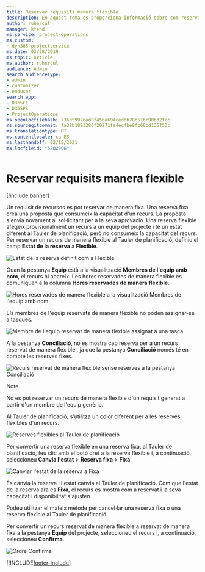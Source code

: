 ```yaml
---
title: Reservar requisits manera flexible
description: En aquest tema es proporciona informació sobre com reservar requisits de manera flexible.
author: ruhercul
manager: kfend
ms.service: project-operations
ms.custom:
- dyn365-projectservice
ms.date: 03/28/2019
ms.topic: article
ms.author: ruhercul
audience: Admin
search.audienceType:
- admin
- customizer
- enduser
search.app:
- D365CE
- D365PS
- ProjectOperations
ms.openlocfilehash: 736d59976ad0f456a694cedbb28b516c90632fe6
ms.sourcegitcommit: fa32b1893286f20271fa4ec4be8fc68bd135f53c
ms.translationtype: HT
ms.contentlocale: ca-ES
ms.lasthandoff: 02/15/2021
ms.locfileid: "5282906"
---
```

# <a name="soft-book-requirements"></a>Reservar requisits manera flexible

[!include [banner](../includes/psa-now-project-operations.md)]

Un requisit de recursos es pot reservar de manera fixa. Una reserva fixa crea una proposta que consumeix la capacitat d'un recurs. La proposta s'envia novament al sol·licitant per a la seva aprovació. Una reserva flexible afegeix provisionalment un recurs a un equip del projecte i té un estat diferent al Tauler de planificació, però no consumeix la capacitat del recurs. Per reservar un recurs de manera flexible al Tauler de planificació, definiu el camp **Estat de la reserva** a **Flexible**.

![Estat de la reserva definit com a Flexible](media/Resource-Management-image77.png)

Quan la pestanya **Equip** està a la visualització **Membres de l'equip amb nom**, el recurs hi apareix. Les hores reservades de manera flexible es comuniquen a la columna **Hores reservades de manera flexible**.

![Hores reservades de manera flexible a la visualització Membres de l'equip amb nom](media/Resource-Management-image78.png)

Els membres de l'equip reservats de manera flexible no poden assignar-se a tasques.

![Membre de l'equip reservat de manera flexible assignat a una tasca](media/Resource-Management-image79.png)

A la pestanya **Conciliació**, no es mostra cap reserva per a un recurs reservat de manera flexible , ja que la pestanya **Conciliació** només té en compte les reserves fixes.

![Recurs reservat de manera flexible sense reserves a la pestanya Conciliació](media/Resource-Management-image80.png)

> [!NOTE]
> No es pot reservar un recurs de manera flexible d'un requisit generat a partir d'un membre de l'equip genèric.

Al Tauler de planificació, s'utilitza un color diferent per a les reserves flexibles d'un recurs.

![Reserves flexibles al Tauler de planificació](media/Resource-Management-image81.png)

Per convertir una reserva flexible en una reserva fixa, al Tauler de planificació, feu clic amb el botó dret a la reserva flexible i, a continuació, seleccioneu **Canvia l'estat** \> **Reserva fixa** \> **Fixa**.

![Canviar l'estat de la reserva a Fixa](media/Resource-Management-image82.png)

Es canvia la reserva i l'estat canvia al Tauler de planificació. Com que l'estat de la reserva ara és **Fixa**, el recurs es mostra com a reservat i la seva capacitat i disponibilitat s'ajusten.

Podeu utilitzar el mateix mètode per cancel·lar una reserva fixa o una reserva flexible al Tauler de planificació.

Per convertir un recurs reservat de manera flexible a reservat de manera fixa a la pestanya **Equip** del projecte, seleccioneu el recurs i, a continuació, seleccioneu **Confirma**.

![Ordre Confirma](media/Resource-Management-image83.png)


[!INCLUDE[footer-include](../includes/footer-banner.md)]